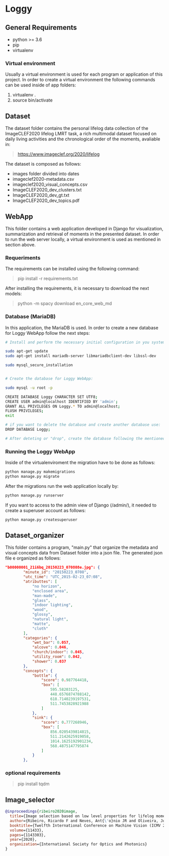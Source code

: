 # Loggy

## General Requirements

- python >= 3.6
- pip
- virtualenv

### Virtual environment

Usually a virtual environment is used for each program or application of this project. In order to create a virtual environment the following commands can be used inside of app folders:

1. virtualenv .
2. source bin/activate

## Dataset

The dataset folder contains the personal lifelog data collection of the ImageCLEF2020 lifelog LMRT task, a rich multimodal dataset focused on daily living activities and the chronological order of the moments, avaliable in:
 > https://www.imageclef.org/2020/lifelog 

The dataset is composed as follows:
- images folder divided into dates
- imageclef2020-metadata.csv
- imageclef2020_visual_concepts.csv
- ImageCLEF2020_dev_clusters.txt
- ImageCLEF2020_dev_gt.txt
- ImageCLEF2020_dev_topics.pdf

## WebApp

This folder contains a web application developed in Django for visualization, summarization and retrieval of moments in the presented dataset.
In order to run the web server locally, a virtual environment is used as mentioned in section above.

### Requeriments

The requirements can be installed using the following command:

> pip install -r requirements.txt

After installing the requirements, it is necessary to download the next models:

> python -m spacy download en_core_web_md

### Database (MariaDB)

In this application, the MariaDB is used. In order to create a new database for Loggy WebApp follow the next steps:

```bash
# Install and perform the necessary initial configuration in you system. Install the packages from the repositories by typing:

sudo apt-get update
sudo apt-get install mariadb-server libmariadbclient-dev libssl-dev

sudo mysql_secure_installation


# Create the database for Loggy WebApp:

sudo mysql -u root -p

CREATE DATABASE Loggy CHARACTER SET UTF8;
CREATE USER admin@localhost IDENTIFIED BY 'admin';
GRANT ALL PRIVILEGES ON Loggy.* TO admin@localhost;
FLUSH PRIVILEGES;
exit

# if you want to delete the database and create another database use:
DROP DATABASE Loggy; 

# After deteting or "drop", create the database following the mentioned commands

```

### Running the Loggy WebApp

Inside of the virtualenviroment the migration have to be done as follows:

```bash
python manage.py makemigrations
python manage.py migrate
```

After the migrations run the web application locally by:

```bash
python manage.py runserver
```

If you want to access to the admin view of Django (/admin/), it needed to create a superuser account as follows:

```bash
python manage.py createsuperuser
```

## Dataset_organizer

This folder contains a program, "main.py" that organize the metadata and visual concepts data from Dataset folder into a json file. The generated json file e organized as follows:

```json
"b00000001_21i6bq_20150223_070808e.jpg": {
        "minute_id": "20150223_0708",
        "utc_time": "UTC_2015-02-23_07:08",
        "atributtes": [
            "no horizon",
            "enclosed area",
            "man-made",
            "glass",
            "indoor lighting",
            "wood",
            "glossy",
            "natural light",
            "matte",
            "cloth"
        ],
        "categories": {
            "wet_bar": 0.057,
            "alcove": 0.046,
            "church/indoor": 0.045,
            "utility_room": 0.042,
            "shower": 0.037
        },
        "concepts": {
            "bottle": {
                "score": 0.987764418,
                "box": [
                    595.58203125,
                    448.6576874788142,
                    618.7140239197531,
                    511.7453828921988
                ]
            },
            "sink": {
                "score": 0.777268946,
                "box": [
                    856.0205439814815,
                    511.2142625919058,
                    1014.1625192901234,
                    568.4875147795874
                ]
            }
        },
```

### optional requirements

> pip install tqdm

## Image_selector

```bibtex
@inproceedings{ribeiro2020image,
  title={Image selection based on low level properties for lifelog moment retrieval},
  author={Ribeiro, Ricardo F and Neves, Ant{\'o}nio JR and Oliveira, Jos{\'e} Luis},
  booktitle={Twelfth International Conference on Machine Vision (ICMV 2019)},
  volume={11433},
  pages={1143303},
  year={2020},
  organization={International Society for Optics and Photonics}
}
```

